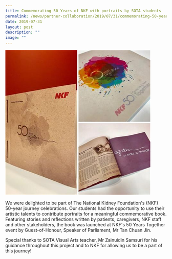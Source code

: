 ```yaml
---
title: Commemorating 50 Years of NKF with portraits by SOTA students
permalink: /news/partner-collaboration/2019/07/31/commemorating-50-years-of-nkf-with-portraits-by-sota-students/
date: 2019-07-31
layout: post
description: ""
image: ""
---
```

![](/images/untitled-design(6)61119952fed369fba7eaff0000314707.jpg)

We were delighted to be part of The National Kidney Foundation's (NKF) 50-year journey celebrations. Our students had the opportunity to use their artistic talents to contribute portraits for a meaningful commemorative book. Featuring stories and reflections written by patients, caregivers, NKF staff and other stakeholders, the book was launched at NKF's 50 Years Together event by Guest-of-Honour, Speaker of Parliament, Mr Tan Chuan Jin.

Special thanks to SOTA Visual Arts teacher, Mr Zainuidin Samsuri for his guidance throughout this project and to NKF for allowing us to be a part of this journey!